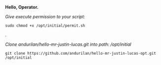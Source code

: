 **Hello, Operator.**

_Give execute permission to your script:_
````
sudo chmod +x /opt/initial/permit.sh
````
.

_Clone andurilan/hello-mr-justin-lucas.git into path: /opt/initial_
````
git clone https://github.com/andurilan/hello-mr-justin-lucas-opt.git /opt/initial
````
